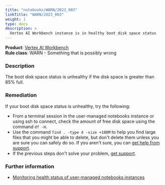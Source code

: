 ```yaml
---
title: "notebooks/WARN/2023_003"
linkTitle: "WARN/2023_003"
weight: 1
type: docs
description: >
  Vertex AI Workbench instance is in healthy boot disk space status
---
```


**Product**: [Vertex AI Workbench](https://cloud.google.com/vertex-ai-workbench)\
**Rule class**: WARN - Something that is possibly wrong

### Description

The boot disk space status is unhealthy if the disk space is greater than 85%
full.

### Remediation

If your boot disk space status is unhealthy, try the following:

 - From a terminal session in the user-managed notebooks instance or using ssh to connect, check the amount of free disk space using the command `df -H`.
 - Use the command `find . -type d -size +100M` to help you find large files that you might be able to delete, but don't delete them unless you are sure you can safely do so. If you aren't sure, you can [get help from support](https://cloud.google.com/vertex-ai/docs/support/getting-support).
 - If the previous steps don't solve your problem, [get support](https://cloud.google.com/vertex-ai/docs/support/getting-support).

### Further information

- [Monitoring health status of user-managed notebooks instances](https://cloud.google.com/vertex-ai/docs/general/troubleshooting-workbench#boot_disk_utilization_percent)
